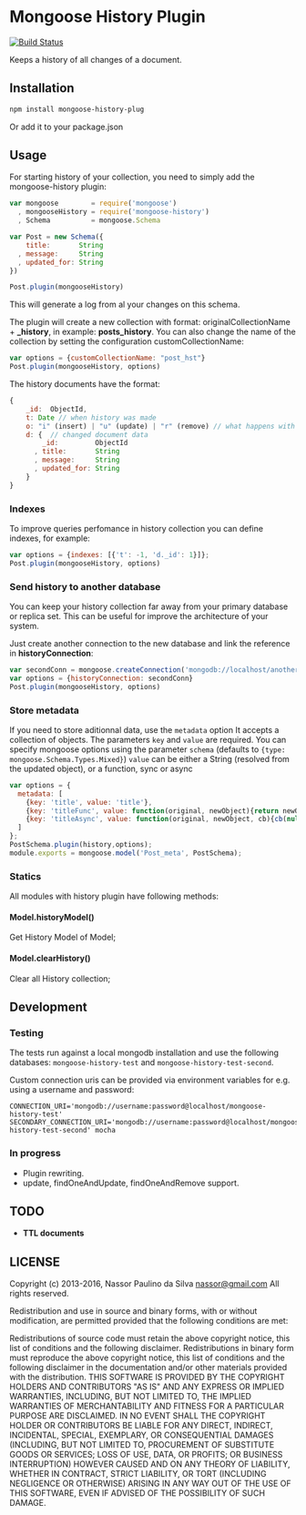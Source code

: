 # Mongoose History Plugin

[![Build Status](https://travis-ci.org/nassor/mongoose-history.svg?branch=master)](https://travis-ci.org/nassor/mongoose-history)

Keeps a history of all changes of a document.

## Installation

```bash
npm install mongoose-history-plug
```

Or add it to your package.json

## Usage

For starting history of your collection, you need to simply add the mongoose-history plugin:

```javascript
var mongoose        = require('mongoose')
  , mongooseHistory = require('mongoose-history')
  , Schema          = mongoose.Schema

var Post = new Schema({
    title:       String
  , message:     String
  , updated_for: String
})

Post.plugin(mongooseHistory)
```
This will generate a log from al your changes on this schema.

The plugin will create a new collection with format: originalCollectionName +  **_history**, in example: __posts_history__. You can also change the name of the collection by setting the configuration customCollectionName:

```javascript
var options = {customCollectionName: "post_hst"}
Post.plugin(mongooseHistory, options)
```

The history documents have the format:

```javascript
{
    _id:  ObjectId,
    t: Date // when history was made
    o: "i" (insert) | "u" (update) | "r" (remove) // what happens with document
    d: {  // changed document data
        _id:         ObjectId
      , title:       String
      , message:     String
      , updated_for: String
    }
}
```

### Indexes
To improve queries perfomance in history collection you can define indexes, for example:

```javascript
var options = {indexes: [{'t': -1, 'd._id': 1}]};
Post.plugin(mongooseHistory, options)
```

### Send history to another database
You can keep your history collection far away from your primary database or replica set. This can be useful for improve the architecture of your system.

Just create another connection to the new database and link the reference in __historyConnection__:

```javascript
var secondConn = mongoose.createConnection('mongodb://localhost/another_conn');
var options = {historyConnection: secondConn}
Post.plugin(mongooseHistory, options)
```

### Store metadata
If you need to store aditionnal data, use the ```metadata``` option
It accepts a collection of objects. The parameters ```key``` and ```value``` are required. 
You can specify mongoose options using the parameter ```schema``` (defaults to ```{type: mongoose.Schema.Types.Mixed}```)
```value``` can be either a String (resolved from the updated object), or a function, sync or async

```javascript
var options = {
  metadata: [
    {key: 'title', value: 'title'},
    {key: 'titleFunc', value: function(original, newObject){return newObject.title}},
    {key: 'titleAsync', value: function(original, newObject, cb){cb(null, newObject.title)}}
  ]
};
PostSchema.plugin(history,options);
module.exports = mongoose.model('Post_meta', PostSchema);
```

### Statics
All modules with history plugin have following methods:

#### Model.historyModel()
Get History Model of Model;

#### Model.clearHistory()
Clear all History collection;

## Development

### Testing

The tests run against a local mongodb installation and use the following databases: `mongoose-history-test` and `mongoose-history-test-second`.

Custom connection uris can be provided via environment variables for e.g. using a username and password:
```
CONNECTION_URI='mongodb://username:password@localhost/mongoose-history-test' SECONDARY_CONNECTION_URI='mongodb://username:password@localhost/mongoose-history-test-second' mocha
```

### In progress
* Plugin rewriting.
* update, findOneAndUpdate, findOneAndRemove support.

## TODO
* **TTL documents**

## LICENSE

Copyright (c) 2013-2016, Nassor Paulino da Silva <nassor@gmail.com>
All rights reserved.

Redistribution and use in source and binary forms, with or without modification, are permitted provided that the following conditions are met:

Redistributions of source code must retain the above copyright notice, this list of conditions and the following disclaimer.
Redistributions in binary form must reproduce the above copyright notice, this list of conditions and the following disclaimer in the documentation and/or other materials provided with the distribution.
THIS SOFTWARE IS PROVIDED BY THE COPYRIGHT HOLDERS AND CONTRIBUTORS "AS IS" AND ANY EXPRESS OR IMPLIED WARRANTIES, INCLUDING, BUT NOT LIMITED TO, THE IMPLIED WARRANTIES OF MERCHANTABILITY AND FITNESS FOR A PARTICULAR PURPOSE ARE DISCLAIMED. IN NO EVENT SHALL THE COPYRIGHT HOLDER OR CONTRIBUTORS BE LIABLE FOR ANY DIRECT, INDIRECT, INCIDENTAL, SPECIAL, EXEMPLARY, OR CONSEQUENTIAL DAMAGES (INCLUDING, BUT NOT LIMITED TO, PROCUREMENT OF SUBSTITUTE GOODS OR SERVICES; LOSS OF USE, DATA, OR PROFITS; OR BUSINESS INTERRUPTION) HOWEVER CAUSED AND ON ANY THEORY OF LIABILITY, WHETHER IN CONTRACT, STRICT LIABILITY, OR TORT (INCLUDING NEGLIGENCE OR OTHERWISE) ARISING IN ANY WAY OUT OF THE USE OF THIS SOFTWARE, EVEN IF ADVISED OF THE POSSIBILITY OF SUCH DAMAGE.
